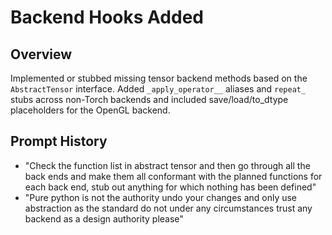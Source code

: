 # Backend Hooks Added

## Overview
Implemented or stubbed missing tensor backend methods based on the `AbstractTensor` interface. Added `_apply_operator__` aliases and `repeat_` stubs across non-Torch backends and included save/load/to_dtype placeholders for the OpenGL backend.

## Prompt History
- "Check the function list in abstract tensor and then go through all the back ends and make them all conformant with the planned functions for each back end, stub out anything for which nothing has been defined"
- "Pure python is not the authority undo your changes and only use abstraction as the standard do not under any circumstances trust any backend as a design authority please"

